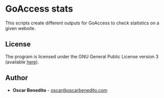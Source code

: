 # GoAccess stats

This scripts create different outputs for GoAccess to check statistics on a
given website.

## License

The program is licensed under the GNU General Public License version 3
(available [here][gpl]).

## Author

- **Oscar Benedito** - oscar@oscarbenedito.com

[gpl]: <https://www.gnu.org/licenses/gpl-3.0.html> "The GNU General Public License v3.0"
